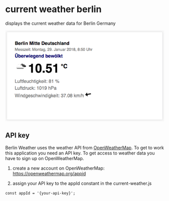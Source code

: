 # current weather berlin
displays the current weather data for Berlin Germany

![Current Weather Berlin Screenshot](img/current-weather-screenshot.png)

## API key
Berlin Weather uses the weather API from [OpenWeatherMap](https://openweathermap.org/).
To get to work this application you need an API key. To get access to weather data you have to sign up on OpenWeatherMap.

1. create a new account on OpenWeatherMap: <https://openweathermap.org/appid>


2. assign your API key to the appId constant in the current-weather.js
```
const appId = '{your-api-key}';
```
